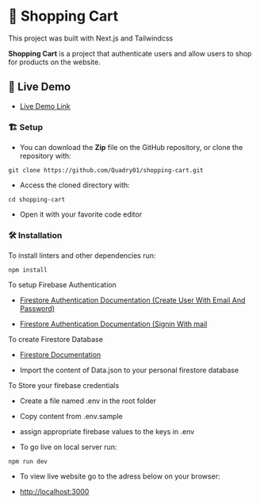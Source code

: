 # 🛒 Shopping Cart

This project was built with Next.js and Tailwindcss

**Shopping Cart** is a project that authenticate users and allow users to shop for products on the website.

## 🚀 Live Demo

- [Live Demo Link](https://endearing-bunny-d86298.netlify.app)

### 🏗 Setup

- You can download the **Zip** file on the GitHub repository, or clone the repository with:

```
git clone https://github.com/Quadry01/shopping-cart.git
```

- Access the cloned directory with:

```
cd shopping-cart
```

- Open it with your favorite code editor

### 🛠 Installation

To install linters and other dependencies run:

```
npm install
```

To setup Firebase Authentication

- [Firestore Authentication Documentation (Create User With Email And Password)](https://firebase.google.com/docs/reference/js/auth.md#createuserwithemailandpassword)

- [Firestore Authentication Documentation (Signin With mail](https://firebase.google.com/docs/reference/js/auth.md#signinwithemailandpassword)

To create Firestore Database

- [Firestore Documentation](https://firebase.google.com/docs/reference/js/firestore_lite.md#@firebase/firestore/lite)

- Import the content of Data.json to your personal firestore database

To Store your firebase credentials

- Create a file named .env in the root folder
- Copy content from .env.sample
- assign appropriate firebase values to the keys in .env

- To go live on local server run:

```
npm run dev
```

- To view live website go to the adress below on your browser:

- [http://localhost:3000](http://localhost:3000)
